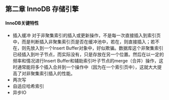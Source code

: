 ## 第二章 InnoDB 存储引擎
#### InnoDB关键特性
+ 插入缓冲
  对于非聚集索引的插入或更新操作，不是每一次直接插入到索引页中，而是判断插入非聚集索引页是否在缓冲池中，若在，则直接插入；若不在，则先放入到一个Insert Buffer对象中，好似欺骗。数据库这个非聚集索引已经插入到叶子节点，而实际没有，只是存放在另一个位置。然后在以一定的频率和情况进行Insert Buffer和辅助索引叶子节点的merge（合并）操作，这时通常能将多个插入合并到一个操作中（因为在一个索引页中），这就大大提高了对非聚集索引插入的性能。
+ 两次写
+ 自适应哈希索引
+ 异步IO
